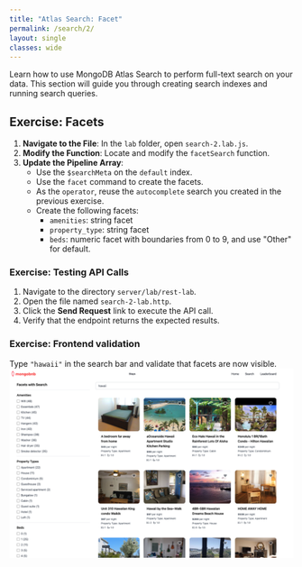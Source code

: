 ```yaml
---
title: "Atlas Search: Facet"
permalink: /search/2/
layout: single
classes: wide
---
```


Learn how to use MongoDB Atlas Search to perform full-text search on your data. This section will guide you through creating search indexes and running search queries.

## Exercise: Facets

1. **Navigate to the File**: In the `lab` folder, open `search-2.lab.js`.
2. **Modify the Function**: Locate and modify the `facetSearch` function.
3. **Update the Pipeline Array**:
    - Use the `$searchMeta` on the `default` index.
    - Use the `facet` command to create the facets.
    - As the `operator`, reuse the `autocomplete` search you created in the previous exercise.
    - Create the following facets:
        - `amenities`: string facet
        - `property_type`: string facet
        - `beds`: numeric facet with boundaries from 0 to 9, and use "Other" for default.

### Exercise: Testing API Calls

1. Navigate to the directory `server/lab/rest-lab`.
2. Open the file named `search-2-lab.http`.
3. Click the **Send Request** link to execute the API call.
4. Verify that the endpoint returns the expected results.

### Exercise: Frontend validation
Type `"hawaii"` in the search bar and validate that facets are now visible.
![search-2-lab](../../assets/images/search-2-lab.png)
